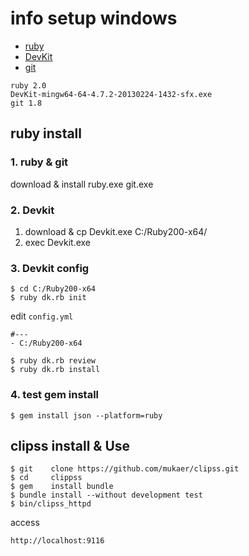 info setup windows
=======

* [ruby](http://rubyinstaller.org/downloads/)
* [DevKit](https://github.com/oneclick/rubyinstaller/wiki/Development-Kit)
* [git](http://git-scm.com/)

~~~
ruby 2.0
DevKit-mingw64-64-4.7.2-20130224-1432-sfx.exe
git 1.8
~~~

ruby install
-----------

### 1. ruby & git

download & install ruby.exe git.exe

### 2. Devkit
1. download & cp Devkit.exe C:/Ruby200-x64/  
2. exec Devkit.exe

### 3. Devkit config
```bsh
$ cd C:/Ruby200-x64
$ ruby dk.rb init
```

edit `config.yml`

    #---
    - C:/Ruby200-x64

```bsh
$ ruby dk.rb review
$ ruby dk.rb install
```

### 4. test gem install

```bsh
$ gem install json --platform=ruby
```

clipss install & Use
-------------

```bsh
$ git    clone https://github.com/mukaer/clipss.git
$ cd     clippss
$ gem    install bundle
$ bundle install --without development test
$ bin/clipss_httpd
```

access

    http://localhost:9116
